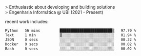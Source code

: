 
<!--<img width="1415" height="100" alt="blu" src="https://github.com/rdsilva01/rdsilva01/assets/101207588/deb060e5-d035-4f09-b511-e3f50605b207">-->

\> Enthusiastic about developing and building solutions <br>
\> Engenharia Informática @ UBI (2021 - Present)

<!-- <a href="https://www.rodrigosilva.live/">personal website</a> 🏁 -->

<!-- ![](https://komarev.com/ghpvc/?username=rdsilva01) -->

recent work includes:
<!--START_SECTION:waka-->

```txt
Python   56 mins         ████████████████████████▒   97.70 %
Text     1 min           ▒░░░░░░░░░░░░░░░░░░░░░░░░   01.94 %
JSON     0 secs          ░░░░░░░░░░░░░░░░░░░░░░░░░   00.32 %
Docker   0 secs          ░░░░░░░░░░░░░░░░░░░░░░░░░   00.02 %
Bash     0 secs          ░░░░░░░░░░░░░░░░░░░░░░░░░   00.02 %
```

<!--END_SECTION:waka-->

